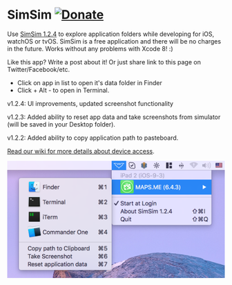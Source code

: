 # SimSim [![Donate](https://img.shields.io/badge/Donate-PayPal-green.svg)](https://www.paypal.com/cgi-bin/webscr?cmd=_s-xclick&hosted_button_id=NCQG5K5K79LEQ)

Use [SimSim 1.2.4](https://github.com/dsmelov/simsim/blob/master/Release/SimSim_1.2.4.zip?raw=true) to explore application folders while developing for iOS, watchOS or tvOS. SimSim is a free application and there will be no charges in the future.
Works without any problems with Xcode 8! :)

Like this app? Write a post about it! Or just share link to this page on Twitter/Facebook/etc.

- Click on app in list to open it's data folder in Finder
- Click + Alt - to open in Terminal.

v1.2.4: UI improvements, updated screenshot functionality

v1.2.3: Added ability to reset app data and take screenshots from simulator (will be saved in your Desktop folder).

v1.2.2: Added ability to copy application path to pasteboard.

[Read our wiki for more details about device access](https://github.com/dsmelov/simsim/wiki/Accessing-app-folders-on-device-using-SimSim).

![Alt text](/simsim.png?raw=true "screenshot")

